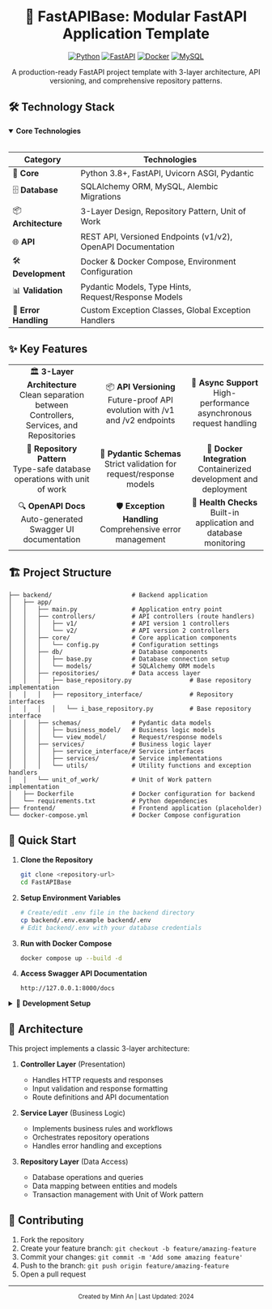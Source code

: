 <div align="center">

# 🚀 FastAPIBase: Modular FastAPI Application Template

[![Python](https://img.shields.io/badge/Python-3.8+-3776AB?style=for-the-badge&logo=python&logoColor=white)](https://www.python.org)
[![FastAPI](https://img.shields.io/badge/FastAPI-0.68+-009688?style=for-the-badge&logo=fastapi&logoColor=white)](https://fastapi.tiangolo.com)
[![Docker](https://img.shields.io/badge/Docker-20.10+-2496ED?style=for-the-badge&logo=docker&logoColor=white)](https://www.docker.com)
[![MySQL](https://img.shields.io/badge/MySQL-8.0+-4479A1?style=for-the-badge&logo=mysql&logoColor=white)](https://www.mysql.com)

A production-ready FastAPI project template with 3-layer architecture, API versioning, and comprehensive repository patterns.

</div>

## 🛠️ Technology Stack

<details open>
<summary><b>Core Technologies</b></summary>
<br>

<div align="center">

| Category | Technologies |
|----------|-------------|
| 🐍 **Core** | Python 3.8+, FastAPI, Uvicorn ASGI, Pydantic |
| 🗄️ **Database** | SQLAlchemy ORM, MySQL, Alembic Migrations |
| 📦 **Architecture** | 3-Layer Design, Repository Pattern, Unit of Work |
| 🌐 **API** | REST API, Versioned Endpoints (v1/v2), OpenAPI Documentation |
| 🛠️ **Development** | Docker & Docker Compose, Environment Configuration |
| 📊 **Validation** | Pydantic Models, Type Hints, Request/Response Models |
| 🧪 **Error Handling** | Custom Exception Classes, Global Exception Handlers |

</div>
</details>

## ✨ Key Features

<table>
<tr>
    <td align="center">🏛️ <b>3-Layer Architecture</b><br>Clean separation between Controllers, Services, and Repositories</td>
    <td align="center">📦 <b>API Versioning</b><br>Future-proof API evolution with /v1 and /v2 endpoints</td>
    <td align="center">🔄 <b>Async Support</b><br>High-performance asynchronous request handling</td>
</tr>
<tr>
    <td align="center">🧩 <b>Repository Pattern</b><br>Type-safe database operations with unit of work</td>
    <td align="center">📝 <b>Pydantic Schemas</b><br>Strict validation for request/response models</td>
    <td align="center">🐳 <b>Docker Integration</b><br>Containerized development and deployment</td>
</tr>
<tr>
    <td align="center">🔍 <b>OpenAPI Docs</b><br>Auto-generated Swagger UI documentation</td>
    <td align="center">🛡️ <b>Exception Handling</b><br>Comprehensive error management</td>
    <td align="center">🧪 <b>Health Checks</b><br>Built-in application and database monitoring</td>
</tr>
</table>

## 🏗️ Project Structure

```
├── backend/                      # Backend application
│   ├── app/
│   │   ├── main.py               # Application entry point
│   │   ├── controllers/          # API controllers (route handlers)
│   │   │   ├── v1/               # API version 1 controllers
│   │   │   └── v2/               # API version 2 controllers
│   │   ├── core/                 # Core application components
│   │   │   └── config.py         # Configuration settings
│   │   ├── db/                   # Database components
│   │   │   ├── base.py           # Database connection setup
│   │   │   └── models/           # SQLAlchemy ORM models
│   │   ├── repositories/         # Data access layer
│   │   │   ├── base_repository.py                # Base repository implementation
│   │   │   ├── repository_interface/             # Repository interfaces
│   │   │   │   └── i_base_repository.py          # Base repository interface
│   │   ├── schemas/              # Pydantic data models
│   │   │   ├── business_model/   # Business logic models
│   │   │   └── view_model/       # Request/response models
│   │   ├── services/             # Business logic layer
│   │   │   ├── service_interface/# Service interfaces
│   │   │   ├── services/         # Service implementations
│   │   │   └── utils/            # Utility functions and exception handlers
│   │   └── unit_of_work/         # Unit of Work pattern implementation
│   ├── Dockerfile                # Docker configuration for backend
│   └── requirements.txt          # Python dependencies
├── frontend/                     # Frontend application (placeholder)
└── docker-compose.yml            # Docker Compose configuration
```

## 🚀 Quick Start

1. **Clone the Repository**
   ```bash
   git clone <repository-url>
   cd FastAPIBase
   ```

2. **Setup Environment Variables**
   ```bash
   # Create/edit .env file in the backend directory
   cp backend/.env.example backend/.env
   # Edit backend/.env with your database credentials
   ```

3. **Run with Docker Compose**
   ```bash
   docker compose up --build -d
   ```

4. **Access Swagger API Documentation**
   ```
   http://127.0.0.1:8000/docs
   ```

<details>
<summary>📘 <b>Development Setup</b></summary>

### Local Development Setup

1. **Create a virtual environment**
   ```bash
   python -m venv venv
   source venv/bin/activate  # On Windows: venv\Scripts\activate
   ```

2. **Install dependencies**
   ```bash
   cd backend
   pip install -r requirements.txt
   ```

3. **Run the application**
   ```bash
   uvicorn app.main:app --reload --host 0.0.0.0 --port 8000
   ```

### Available API Endpoints

- **Health Check**: `GET /health`
- **Database Test**: `GET /test-db`
- **API Versions**:
  - v1: `/api/v1/...`
  - v2: `/api/v2/...`

</details>

## 🧩 Architecture

This project implements a classic 3-layer architecture:

1. **Controller Layer** (Presentation)
   - Handles HTTP requests and responses
   - Input validation and response formatting
   - Route definitions and API documentation

2. **Service Layer** (Business Logic)
   - Implements business rules and workflows
   - Orchestrates repository operations
   - Handles error handling and exceptions

3. **Repository Layer** (Data Access)
   - Database operations and queries
   - Data mapping between entities and models
   - Transaction management with Unit of Work pattern

## 🤝 Contributing

1. Fork the repository
2. Create your feature branch: `git checkout -b feature/amazing-feature`
3. Commit your changes: `git commit -m 'Add some amazing feature'`
4. Push to the branch: `git push origin feature/amazing-feature`
5. Open a pull request

<div align="center">

---
<sub>Created by Minh An | Last Updated: 2024</sub>

</div>
